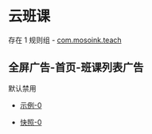 # 云班课

存在 1 规则组 - [com.mosoink.teach](/src/apps/com.mosoink.teach.ts)

## 全屏广告-首页-班课列表广告

默认禁用

- [示例-0](https://m.gkd.li/64072399/69bb91ee-5367-4819-94d7-90e357dd9d3c)

- [快照-0](https://i.gkd.li/import/13784406)
